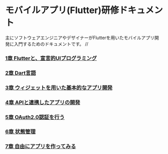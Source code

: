 # モバイルアプリ(Flutter)研修ドキュメント
主にソフトウェアエンジニアやデザイナーがFlutterを用いたモバイルアプリ開発に入門するためのドキュメントです。
//
### [1章 Flutterと、宣言的UIプログラミング](/mobile-training/docs/chapter1/README.md)

### [2章 Dart言語](/mobile-training/docs/chapter2/README.md)

### [3章 ウィジェットを用いた基本的なアプリ開発](/mobile-training/docs/chapter3/README.md)

### [4章 APIと連携したアプリの開発](/mobile-training/docs/chapter4/README.md)

### [5章 OAuth2.0認証を行う](/mobile-training/docs/chapter5/README.md)

### [6章 状態管理](/mobile-training/docs/chapter6/README.md)

### [7章 自由にアプリを作ってみる](/mobile-training/docs/chapter7/README.md)

